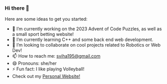 ### Hi there 👋


Here are some ideas to get you started:

- 🔭 I’m currently working on the 2023 Advent of Code Puzzles, as well as a small sport betting website!
- 🌱 I’m currently learning C++ and some back end web development. 
- 👯 I’m looking to collaborate on cool projects related to Robotics or Web Dev!
- 📫 How to reach me: sviha195@gmail.com
- 😄 Pronouns: she/her
- ⚡ Fun fact: I like playing Volleyball!
- Check out my <a href="https://viha123.github.io/" target="_blank"> Personal Website! </a>
